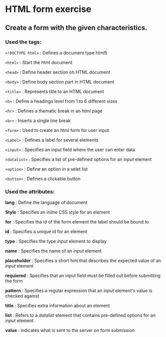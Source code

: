 # HTML form exercise
## Create a form with the given characteristics.
### Used the tags: 

`<!DOCTYPE html>` : Defines a document type html5

`<html>` : Start the html document

`<head>` : Define header section oh HTML document 

`<body>` : Define body section part in HTML document 

`<title>` : Represents title to an HTML document

`<h>` : Define a headings level from 1 to 6 different sizes

`<hr>` : Defines a thematic break in an html page

`<br>` : Inserts a single line break

`<form>` : Used to create an html form for user input

`<Label>` : Defines a label for several elements

`<input>` : Specifies an input field where the user can enter data

`<datalist>` : Specifies a list of pre-defined options for an *input* element

`<option>` : Define an option in a selet list

`<button>` : Defines a clickable button

### Used the attributes:

**lang** : Define the language of document

**Style** : Specifies an inline CSS style for an element

**for** : Specifies tha id of the form element the label should be bound to 

**id** : Specifies a unique id for an element

**type** : Specifies the type *input* element to display

**name** : Specifies the name of an *input* element

**placeholder** : Specifies a short hint that describes the expected value of an *input* element

**requiered** : Specifies that an input field must be filled out before submitting the form

**pattern** : Specifies a regular expression that an *input* element's value is checked against

**title** : Specifies extra information about an element

**list** : Refers to a *datalist* element that contains pre-defined options for an *input* element

**value** : indicates what is sent to the server on form submission 
